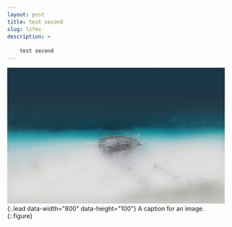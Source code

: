 ```yaml
---
layout: post
title: test second
slug: lifes
description: >
	
  	test second
---
```


![sidebar-bg](/assets/img/sidebar-bg.jpg){:.lead data-width="800" data-height="100"}
	A caption for an image.
	{:.figure}